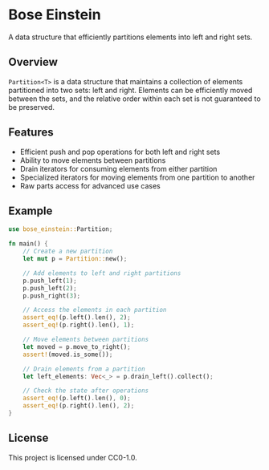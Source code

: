 # Bose Einstein

A data structure that efficiently partitions elements into left and right sets.

## Overview

`Partition<T>` is a data structure that maintains a collection of elements partitioned into two sets: left and right. Elements can be efficiently moved between the sets, and the relative order within each set is not guaranteed to be preserved.

## Features

- Efficient push and pop operations for both left and right sets
- Ability to move elements between partitions
- Drain iterators for consuming elements from either partition
- Specialized iterators for moving elements from one partition to another
- Raw parts access for advanced use cases

## Example

```rust
use bose_einstein::Partition;

fn main() {
    // Create a new partition
    let mut p = Partition::new();

    // Add elements to left and right partitions
    p.push_left(1);
    p.push_left(2);
    p.push_right(3);

    // Access the elements in each partition
    assert_eq!(p.left().len(), 2);
    assert_eq!(p.right().len(), 1);

    // Move elements between partitions
    let moved = p.move_to_right();
    assert!(moved.is_some());

    // Drain elements from a partition
    let left_elements: Vec<_> = p.drain_left().collect();

    // Check the state after operations
    assert_eq!(p.left().len(), 0);
    assert_eq!(p.right().len(), 2);
}
```

## License

This project is licensed under CC0-1.0.
